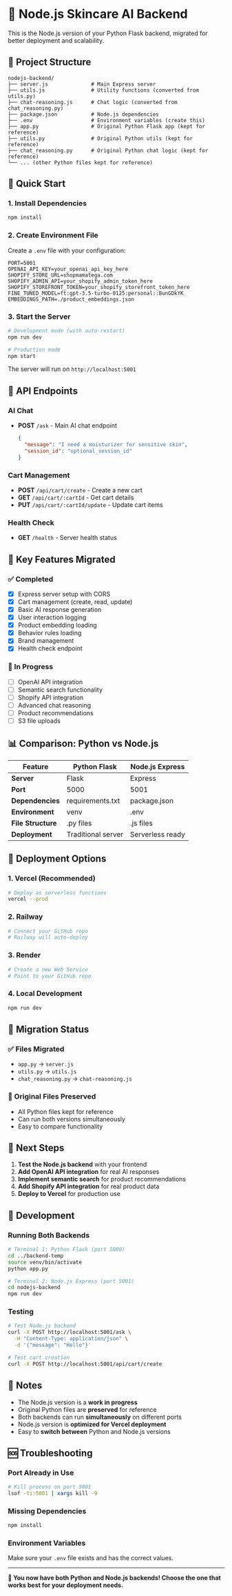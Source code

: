 # 🚀 Node.js Skincare AI Backend

This is the Node.js version of your Python Flask backend, migrated for better deployment and scalability.

## 📁 Project Structure

```
nodejs-backend/
├── server.js              # Main Express server
├── utils.js               # Utility functions (converted from utils.py)
├── chat-reasoning.js      # Chat logic (converted from chat_reasoning.py)
├── package.json           # Node.js dependencies
├── .env                   # Environment variables (create this)
├── app.py                 # Original Python Flask app (kept for reference)
├── utils.py               # Original Python utils (kept for reference)
├── chat_reasoning.py      # Original Python chat logic (kept for reference)
└── ... (other Python files kept for reference)
```

## 🚀 Quick Start

### 1. Install Dependencies
```bash
npm install
```

### 2. Create Environment File
Create a `.env` file with your configuration:
```env
PORT=5001
OPENAI_API_KEY=your_openai_api_key_here
SHOPIFY_STORE_URL=shopmamatega.com
SHOPIFY_ADMIN_API=your_shopify_admin_token_here
SHOPIFY_STOREFRONT_TOKEN=your_shopify_storefront_token_here
FINE_TUNED_MODEL=ft:gpt-3.5-turbo-0125:personal::BunGDkYK
EMBEDDINGS_PATH=./product_embeddings.json
```

### 3. Start the Server
```bash
# Development mode (with auto-restart)
npm run dev

# Production mode
npm start
```

The server will run on `http://localhost:5001`

## 🔄 API Endpoints

### AI Chat
- **POST** `/ask` - Main AI chat endpoint
  ```json
  {
    "message": "I need a moisturizer for sensitive skin",
    "session_id": "optional_session_id"
  }
  ```

### Cart Management
- **POST** `/api/cart/create` - Create a new cart
- **GET** `/api/cart/:cartId` - Get cart details
- **PUT** `/api/cart/:cartId/update` - Update cart items

### Health Check
- **GET** `/health` - Server health status

## 🔧 Key Features Migrated

### ✅ Completed
- [x] Express server setup with CORS
- [x] Cart management (create, read, update)
- [x] Basic AI response generation
- [x] User interaction logging
- [x] Product embedding loading
- [x] Behavior rules loading
- [x] Brand management
- [x] Health check endpoint

### 🔄 In Progress
- [ ] OpenAI API integration
- [ ] Semantic search functionality
- [ ] Shopify API integration
- [ ] Advanced chat reasoning
- [ ] Product recommendations
- [ ] S3 file uploads

## 📊 Comparison: Python vs Node.js

| Feature | Python Flask | Node.js Express |
|---------|-------------|-----------------|
| **Server** | Flask | Express |
| **Port** | 5000 | 5001 |
| **Dependencies** | requirements.txt | package.json |
| **Environment** | venv | .env |
| **File Structure** | .py files | .js files |
| **Deployment** | Traditional server | Serverless ready |

## 🚀 Deployment Options

### 1. Vercel (Recommended)
```bash
# Deploy as serverless functions
vercel --prod
```

### 2. Railway
```bash
# Connect your GitHub repo
# Railway will auto-deploy
```

### 3. Render
```bash
# Create a new Web Service
# Point to your GitHub repo
```

### 4. Local Development
```bash
npm run dev
```

## 🔄 Migration Status

### ✅ Files Migrated
- `app.py` → `server.js`
- `utils.py` → `utils.js`
- `chat_reasoning.py` → `chat-reasoning.js`

### 📁 Original Files Preserved
- All Python files kept for reference
- Can run both versions simultaneously
- Easy to compare functionality

## 🎯 Next Steps

1. **Test the Node.js backend** with your frontend
2. **Add OpenAI API integration** for real AI responses
3. **Implement semantic search** for product recommendations
4. **Add Shopify API integration** for real product data
5. **Deploy to Vercel** for production use

## 🔧 Development

### Running Both Backends
```bash
# Terminal 1: Python Flask (port 5000)
cd ../backend-temp
source venv/bin/activate
python app.py

# Terminal 2: Node.js Express (port 5001)
cd nodejs-backend
npm run dev
```

### Testing
```bash
# Test Node.js backend
curl -X POST http://localhost:5001/ask \
  -H "Content-Type: application/json" \
  -d '{"message": "Hello"}'

# Test cart creation
curl -X POST http://localhost:5001/api/cart/create
```

## 📝 Notes

- The Node.js version is a **work in progress**
- Original Python files are **preserved** for reference
- Both backends can run **simultaneously** on different ports
- Node.js version is **optimized for Vercel deployment**
- Easy to **switch between** Python and Node.js versions

## 🆘 Troubleshooting

### Port Already in Use
```bash
# Kill process on port 5001
lsof -ti:5001 | xargs kill -9
```

### Missing Dependencies
```bash
npm install
```

### Environment Variables
Make sure your `.env` file exists and has the correct values.

---

**🎉 You now have both Python and Node.js backends! Choose the one that works best for your deployment needs.** 


